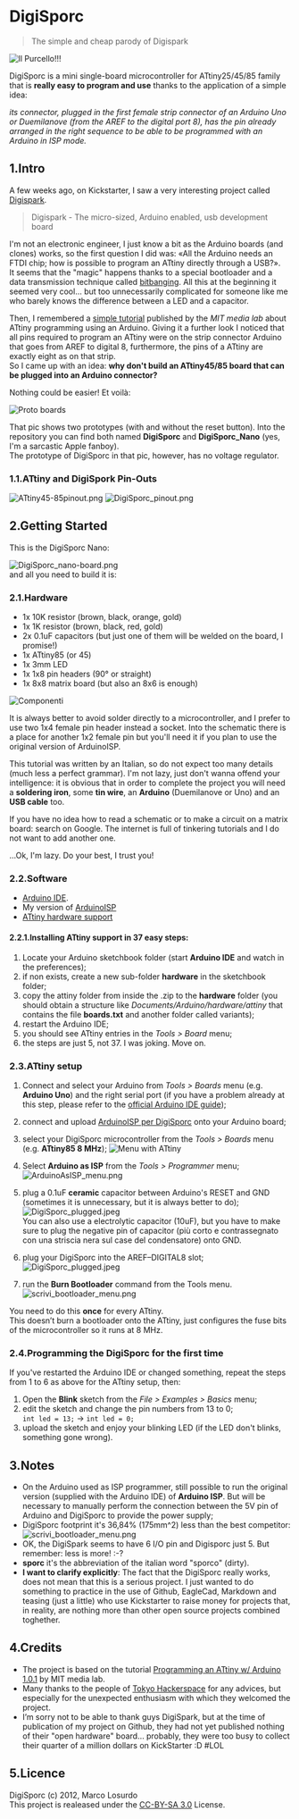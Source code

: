 # DigiSporc

> The simple and cheap parody of Digispark

![Il Purcello!!!](https://raw.github.com/MarcoLosurdo/DigiSporc/master/pic/buta.png)

DigiSporc is a mini single-board microcontroller for ATtiny25/45/85 family that is **really easy to program and use** thanks to the application of a simple idea:

*its connector, plugged in the first female strip connector  of an Arduino Uno or Duemilanove (from the AREF to the digital port 8), has the pin already arranged in the right sequence to be able to be programmed with an Arduino in ISP mode.*

## 1.Intro
A few weeks ago, on Kickstarter, I saw a very interesting project called [Digispark](http://www.kickstarter.com/projects/digistump/digispark-the-tiny-arduino-enabled-usb-dev-board).

> Digispark - The micro-sized, Arduino enabled, usb development board

I'm not an electronic engineer, I just know a bit as the Arduino boards (and clones) works, so the first question I did was: «All the Arduino needs an FTDI chip; how is possible to program an ATtiny directly through a USB?».   
It seems that the "magic" happens thanks to a special bootloader and a data transmission technique called [bitbanging](http://en.wikipedia.org/wiki/Bit_banging). All this at the beginning it seemed very cool... but too unnecessarily complicated for someone like me who barely knows the difference between a LED and a capacitor.

Then, I remembered a [simple tutorial](http://hlt.media.mit.edu/?p=1695) published by the _MIT media lab_ about ATtiny programming using an Arduino. Giving it a further look I noticed that all pins required to program an ATtiny were on the strip connector Arduino that goes from AREF to digital 8, furthermore, the pins of a ATtiny are exactly eight as on that strip.  
So I came up with an idea: **why don't build an ATtiny45/85 board that can be plugged into an Arduino connector?**

Nothing could be easier! Et voilà:

![Proto boards](https://raw.github.com/MarcoLosurdo/DigiSporc/master/pic/DigiSporc%20proto.jpeg)

That pic shows two prototypes (with and without the reset button). Into the repository you can find both named **DigiSporc** and **DigiSporc_Nano** (yes, I'm a sarcastic Apple fanboy).  
The prototype of DigiSporc in that pic, however, has no voltage regulator.

### 1.1.ATtiny and DigiSpork Pin-Outs
![ATtiny45-85pinout.png](https://raw.github.com/MarcoLosurdo/DigiSporc/master/pic/ATtiny45-85pinout.png)
![DigiSporc_pinout.png](https://raw.github.com/MarcoLosurdo/DigiSporc/master/pic/DigiSporc_pinout.png)

## 2.Getting Started
This is the DigiSporc Nano:

![DigiSporc_nano-board.png](https://raw.github.com/MarcoLosurdo/DigiSporc/master/DigiSporc_nano-board.png)  
and all you need to build it is:

### 2.1.Hardware
* 1x 10K resistor (brown, black, orange, gold)
* 1x 1K resistor (brown, black, red, gold)
* 2x 0.1uF capacitors (but just one of them will be welded on the board, I promise!)
* 1x ATtiny85 (or 45)
* 1x 3mm LED
* 1x 1x8 pin headers (90° or straight)
* 1x 8x8 matrix board (but also an 8x6 is enough)

![Componenti](https://raw.github.com/MarcoLosurdo/DigiSporc/master/pic/Lanciami_i_componenti.jpeg)

It is always better to avoid solder directly to a microcontroller, and I prefer to use two 1x4 female pin header instead a socket.
Into the schematic there is a place for another 1x2 female pin but you'll need it if you plan to use the original version of ArduinoISP.

This tutorial was written by an Italian, so do not expect too many details (much less a perfect grammar). I'm not lazy, just don't wanna offend your intelligence: it is obvious that in order to complete the project you will need a **soldering iron**, some **tin wire**, an **Arduino** (Duemilanove or Uno) and an **USB cable** too. 
 
If you have no idea how to read a schematic or to make a circuit on a matrix board: search on Google. The internet is full of tinkering tutorials and I do not want to add another one.
 
...Ok, I'm lazy. Do your best, I trust you!

### 2.2.Software
* [Arduino IDE](http://arduino.cc/en/Main/Software).
* My version of [ArduinoISP](https://raw.github.com/MarcoLosurdo/DigiSporc/master/ArduinoISP_per_DigiSporc.ino)
* [ATtiny hardware support](https://github.com/damellis/attiny/zipball/Arduino1)

#### 2.2.1.Installing ATtiny support in 37 easy steps:
1. Locate your Arduino sketchbook folder (start **Arduino IDE** and watch in the preferences);
1. if non exists, create a new sub-folder **hardware** in the sketchbook folder;
1. copy the attiny folder from inside the .zip to the **hardware** folder (you should obtain a structure like _Documents/Arduino/hardware/attiny_ that contains the file **boards.txt** and another folder called variants);
1. restart the Arduino IDE;
1. you should see ATtiny entries in the _Tools > Board_ menu;
1. the steps are just 5, not 37. I was joking. Move on.

### 2.3.ATtiny setup
1. Connect and select your Arduino from _Tools > Boards_ menu (e.g. **Arduino Uno**) and the right serial port (if you have a problem already at this step, please refer to the [official Arduino IDE guide](http://arduino.cc/en/Guide/HomePage));
1. connect and upload [ArduinoISP per DigiSporc](https://raw.github.com/MarcoLosurdo/DigiSporc/master/ArduinoISP_per_DigiSporc.ino) onto your Arduino board;
1. select your DigiSporc microcontroller from the _Tools > Boards_ menu (e.g. **ATtiny85 8 MHz**);
![Menu with ATtiny](https://raw.github.com/MarcoLosurdo/DigiSporc/master/pic/ATtiny-Boards-Menu.png)

1. Select **Arduino as ISP** from the _Tools > Programmer_ menu;  
![ArduinoAsISP_menu.png](https://raw.github.com/MarcoLosurdo/DigiSporc/master/pic/ArduinoAsISP_menu.png)

1. plug a 0.1uF **ceramic** capacitor between Arduino's RESET and GND (sometimes it is unnecessary, but it is always better to do);  
![DigiSporc_plugged.jpeg](https://raw.github.com/MarcoLosurdo/DigiSporc/master/pic/capacitor_ResetGND.jpeg)  
You can also use a electrolytic capacitor (10uF), but you have to make sure to plug the negative pin of capacitor (più corto e contrassegnato con una striscia nera sul case del condensatore) onto GND.

1. plug your DigiSporc into the AREF–DIGITAL8 slot;  
![DigiSporc_plugged.jpeg](https://raw.github.com/MarcoLosurdo/DigiSporc/master/pic/DigiSporc_plugged.jpeg)
1. run the **Burn Bootloader** command from the Tools menu.  
![scrivi_bootloader_menu.png](https://raw.github.com/MarcoLosurdo/DigiSporc/master/pic/scrivi_bootloader_menu.png)

You need to do this **once** for every ATtiny.  
This doesn’t burn a bootloader onto the ATtiny, just configures the fuse bits of the microcontroller so it runs at 8 MHz.

### 2.4.Programming the DigiSporc for the first time
If you've restarted the Arduino IDE or changed something, repeat the steps from 1 to 6 as above for the ATtiny setup, then:

1. Open the **Blink** sketch from the _File > Examples > Basics_ menu;
1. edit the sketch and change the pin numbers from 13 to 0;  
`int led = 13;` → `int led = 0;`
1. upload the sketch and enjoy your blinking LED (if the LED don't blinks, something gone wrong).

## 3.Notes
* On the Arduino used as ISP programmer, still possible to run  the original version (supplied with the Arduino IDE) of **Arduino ISP**. But will be necessary to manually perform the connection between the 5V pin of Arduino and DigiSporc to provide the power supply;
* DigiSporc footprint it's 36,84% (175mm^2) less than the best competitor:
![scrivi_bootloader_menu.png](https://raw.github.com/MarcoLosurdo/DigiSporc/master/pic/size.png) 
* OK, the DigiSpark seems to have 6 I/O pin and Digisporc just 5. But remember: less is more! :-?
* **sporc** it's the abbreviation of the italian word "sporco" (dirty).
* **I want to clarify explicitly**: The fact that the DigiSporc really works, does not mean that this is a serious project. I just wanted to do something to practice in the use of Github, EagleCad, Markdown and teasing (just a little) who use Kickstarter to raise money for projects that, in reality, are nothing more than other open source projects combined toghether.

## 4.Credits
- The project is based on the tutorial [Programming an ATtiny w/ Arduino 1.0.1](http://hlt.media.mit.edu/?p=1695) by MIT media lab.
- Many thanks to the people of [Tokyo Hackerspace](http://tokyohackerspace.org/) for any advices, but especially for the unexpected enthusiasm with which they welcomed the project.
- I’m sorry not to be able to thank guys DigiSpark, but at the time of publication of my project on Github, they had not yet published nothing of their "open hardware" board… probably, they were too busy to collect their quarter of a million dollars on KickStarter :D #LOL

## 5.Licence
DigiSporc (c) 2012, Marco Losurdo  
This project is realeased under the [CC-BY-SA 3.0](http://creativecommons.org/licenses/by-sa/3.0/us/) License.
